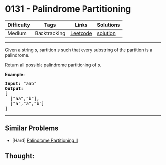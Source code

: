 # 0131 - Palindrome Partitioning

Difficulty  | Tags | Links | Solutions
----------- | ---- | ----- | -----
Medium | Backtracking | [Leetcode](https://leetcode.com/problems/palindrome-partitioning) | [solution](https://leetcode.com/problems/palindrome-partitioning/solution/)


-----------

<p>Given a string <em>s</em>, partition <em>s</em> such that every substring of the partition is a palindrome.</p>

<p>Return all possible palindrome partitioning of <em>s</em>.</p>

<p><strong>Example:</strong></p>

<pre>
<strong>Input:</strong>&nbsp;&quot;aab&quot;
<strong>Output:</strong>
[
  [&quot;aa&quot;,&quot;b&quot;],
  [&quot;a&quot;,&quot;a&quot;,&quot;b&quot;]
]
</pre>


-----------


## Similar Problems

- [Hard] [Palindrome Partitioning II](palindrome-partitioning-ii)




## Thought:
